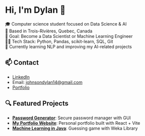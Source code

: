 # Hi, I'm Dylan 👋

🎓 Computer science student focused on Data Science & AI  
📍 Based in Trois-Rivières, Quebec, Canada  
🎯 Goal: Become a Data Scientist or Machine Learning Engineer  
👨‍💻 Tech Stack: Python, Pandas, scikit-learn, SQL, Git  
🧠 Currently learning NLP and improving my AI-related projects

## 📫 Contact
- [LinkedIn](https://www.linkedin.com/in/dylan-johnson-447681280)  
- Email: johnsondylan14@gmail.com  
- [Portfolio](https://dylan-johnson-dev.vercel.app)

## 🔍 Featured Projects
- **[Password Generator](https://github.com/Cuplan/Mdp_Gestionnaire.git)**: Secure password manager with GUI  
- **[My Portfolio Website](https://github.com/Cuplan/Portfolio_Page.git)**: Personal portfolio built with React + Vite
- **[Machine Learning in Java](https://github.com/Cuplan/projetML.git)**: Guessing game with Weka Library
